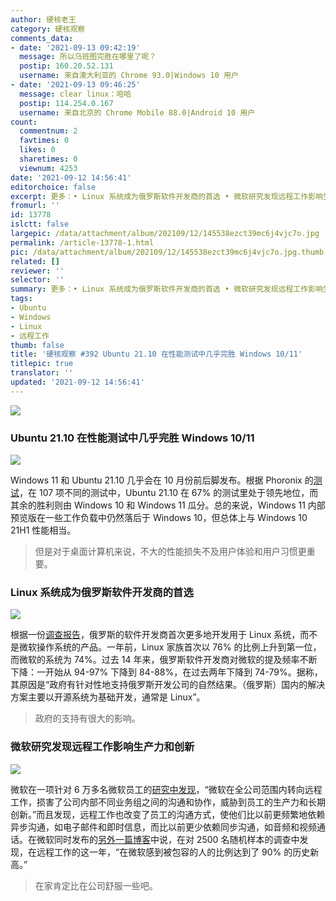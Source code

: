 ```yaml
---
author: 硬核老王
category: 硬核观察
comments_data:
- date: '2021-09-13 09:42:19'
  message: 所以乌班图完胜在哪里了呢？
  postip: 160.20.52.131
  username: 来自澳大利亚的 Chrome 93.0|Windows 10 用户
- date: '2021-09-13 09:46:25'
  message: clear linux：哈哈
  postip: 114.254.0.167
  username: 来自北京的 Chrome Mobile 88.0|Android 10 用户
count:
  commentnum: 2
  favtimes: 0
  likes: 0
  sharetimes: 0
  viewnum: 4253
date: '2021-09-12 14:56:41'
editorchoice: false
excerpt: 更多：• Linux 系统成为俄罗斯软件开发商的首选 • 微软研究发现远程工作影响生产力和创新
fromurl: ''
id: 13778
islctt: false
largepic: /data/attachment/album/202109/12/145538ezct39mc6j4vjc7o.jpg
permalink: /article-13778-1.html
pic: /data/attachment/album/202109/12/145538ezct39mc6j4vjc7o.jpg.thumb.jpg
related: []
reviewer: ''
selector: ''
summary: 更多：• Linux 系统成为俄罗斯软件开发商的首选 • 微软研究发现远程工作影响生产力和创新
tags:
- Ubuntu
- Windows
- Linux
- 远程工作
thumb: false
title: '硬核观察 #392 Ubuntu 21.10 在性能测试中几乎完胜 Windows 10/11'
titlepic: true
translator: ''
updated: '2021-09-12 14:56:41'
---
```


![](/data/attachment/album/202109/12/145538ezct39mc6j4vjc7o.jpg)


### Ubuntu 21.10 在性能测试中几乎完胜 Windows 10/11


![](/data/attachment/album/202109/12/145506pjri3xzvqgsgjtt0.jpg)


Windows 11 和 Ubuntu 21.10 几乎会在 10 月份前后脚发布。根据 Phoronix 的[测试](https://www.phoronix.com/scan.php?page=article&item=windows-11-september&num=1)，在 107 项不同的测试中，Ubuntu 21.10 在 67% 的测试里处于领先地位，而其余的胜利则由 Windows 10 和 Windows 11 瓜分。总的来说，Windows 11 内部预览版在一些工作负载中仍然落后于 Windows 10，但总体上与 Windows 10 21H1 性能相当。



> 
> 但是对于桌面计算机来说，不大的性能损失不及用户体验和用户习惯更重要。
> 
> 
> 


### Linux 系统成为俄罗斯软件开发商的首选


![](/data/attachment/album/202109/12/145601ee8sbd822da885i0.jpg)


根据一份[调查报告](https://sputniknews.cn/science/202109111034449102/)，俄罗斯的软件开发商首次更多地开发用于 Linux 系统，而不是微软操作系统的产品。一年前，Linux 家族首次以 76% 的比例上升到第一位，而微软的系统为 74%。过去 14 年来，俄罗斯软件开发商对微软的提及频率不断下降：一开始从 94-97% 下降到 84-88%，在过去两年下降到 74-79%。据称，其原因是“政府有针对性地支持俄罗斯开发公司的自然结果。（俄罗斯）国内的解决方案主要以开源系统为基础开发，通常是 Linux”。



> 
> 政府的支持有很大的影响。
> 
> 
> 


### 微软研究发现远程工作影响生产力和创新


![](/data/attachment/album/202109/12/145622v6dcbpyywc606c2c.jpg)


微软在一项针对 6 万多名微软员工的[研究中发现](https://www.geekwire.com/2021/study-microsoft-employees-shows-remote-work-puts-productivity-innovation-risk/)，“微软在全公司范围内转向远程工作，损害了公司内部不同业务组之间的沟通和协作，威胁到员工的生产力和长期创新。”而且发现，远程工作也改变了员工的沟通方式，使他们比以前更频繁地依赖异步沟通，如电子邮件和即时信息，而比以前更少依赖同步沟通，如音频和视频通话。在微软同时发布的[另外一篇博客](https://blogs.microsoft.com/blog/2021/09/09/microsoft-and-linkedin-share-latest-data-and-innovation-for-hybrid-work/)中说，在对 2500 名随机样本的调查中发现，在远程工作的这一年，“在微软感到被包容的人的比例达到了 90% 的历史新高。”



> 
> 在家肯定比在公司舒服一些吧。
> 
> 
>